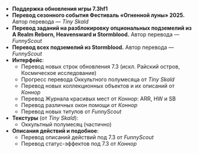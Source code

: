 * **Поддержка обновления игры 7.3hf1**
* **Перевод сезонного события Фестиваль «Огненной луны» 2025.** Автор перевода — _Tiny Skald_
* **Перевод заданий на разблокировку опциональных подземелий из A Realm Reborn, Heavensward и Stormblood.** Автор перевода — _FunnyScout_
* **Перевод всех подземелий из Stormblood.** Автор перевода — _FunnyScout_
* **Интерфейс**:
  * Перевод новых строк обновления 7.3 (искл. Райский остров, Космическое исследование)
  * Прогресс перевода Оккультного полумесяца от _Tiny Skald_
  * Перевод новых коллекционных объектов и их описаний от _Коннор_
  * Перевод Журнала красивых мест от _Коннор_: ARR, HW и SB
  * Перевод различных окон помощи от _Коннор_
  * Перевод новых титулов от _FunnyScout_
* **Текстуры** (от _Tiny Skald_):
  * Оккультный полумесяц (частично)
* **Описания действий и подобное**:
  * Перевод описаний действий под 7.3 от _FunnyScout_
  * Перевод статус-эффектов под 7.3 от _Коннор_

